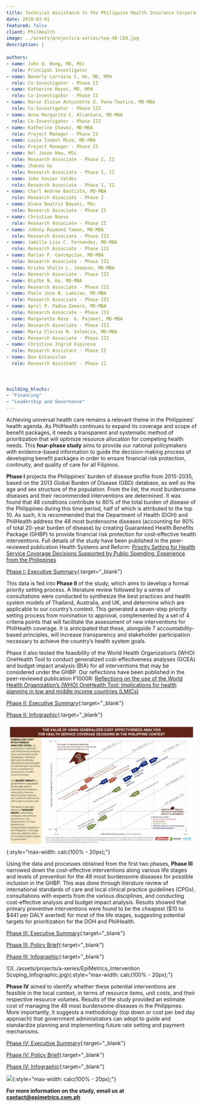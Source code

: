 ```yaml
---
title: Technical Assistance to the Philippine Health Insurance Corporation in Creating an Essential Health Benefit Package and a Priority-Setting Process
date: 2018-03-01
featured: false
client: PhilHealth
image: ../assets/projects/a-series/top-48-CEA.jpg
description: |

authors:
- name: John Q. Wong, MD, MSc
  role: Principal Investigator
- name: Beverly Lorraine C. Ho, MD, MPH
  role: Co-Investigator - Phase II
- name: Katherine Reyes, MD, MPH
  role: Co-Investigator - Phase II
- name: Marie Eloise Antoinette G. Pena-Teotico, MD-MBA
  role: Co-Investigator - Phase III
- name: Anna Margarita C. Alcantara, MD-MBA
  role: Co-Investigator - Phase III
- name: Katherine Chavez, MD-MBA
  role: Project Manager - Phase II
- name: Luisa Isabel Misa, MD-MBA
  role: Project Manager - Phase II
- name: Nel Jason Haw, MSc
  role: Research Associate - Phase I, II
- name: Jhanna Uy
  role: Research Associate - Phase I, II
- name: John Xavier Valdes
  role: Research Associate - Phase I, II
- name: Charl Andrew Bautista, MD-MBA
  role: Research Associate - Phase I
- name: Diana Beatriz Bayani, MSc
  role: Research Associate - Phase II
- name: Christian Nuevo
  role: Research Associate - Phase II
- name: Johnny Raymund Tamon, MD-MBA
  role: Research Associate - Phase III
- name: Jamille Liia C. Fernandez, MD-MBA
  role: Research Associate - Phase III
- name: Marian F. Concepcion, MD-MBA
  role: Research Associate - Phase III
- name: Kriska Shalin L. Joaquin, MD-MBA
  role: Research Associate - Phase III
- name: Blythe N. Ke, MD-MBA
  role: Research Associate - Phase III
- name: Paolo Jose B. Lumicao, MD-MBA
  role: Research Associate - Phase III
- name: April P. Padua-Zamora, MD-MBA
  role: Research Associate - Phase III
- name: Margarette Rose  G. Pajanel, MD-MBA
  role: Research Associate - Phase III
- name: Maria Clarise N. Valencia, MD-MBA
  role: Research Associate - Phase III
- name: Christine Ingrid Espinosa
  role: Research Assistant - Phase II
- name: Deo Estanislao
  role: Research Assistant - Phase II



building_blocks:
- "Financing"
- "Leadership and Governance"
---
```


Achieving universal health care remains a relevant theme in the Philippines' health agenda. As PhilHealth continues to expand its coverage and scope of benefit packages, it needs a transparent and systematic method of prioritization that will optimize resource allocation for competing health needs. This **four-phase study** aims to provide our national policymakers with evidence-based information to guide the decision-making process of developing benefit packages in order to ensure financial risk protection, continuity, and quality of care for all Filipinos.

**Phase I** projects the Philippines’ burden of disease profile from 2015-2035, based on the 2013 Global Burden of Disease (GBD) database, as well as the age and sex structure of the population. From the list, the most burdensome diseases and their recommended interventions are determined. It was found that 48 conditions contribute to 80% of the total burden of disease of the Philippines during this time period, half of which is attributed to the top 10. As such, it is recommended that the Department of Health (DOH) and PhilHealth address the 48 most burdensome diseases (accounting for 80% of total 20-year burden of disease) by creating Guaranteed Health Benefits Package (GHBP) to provide financial risk protection for cost-effective health interventions. Full details of the study have been published in the peer-reviewed publication Health Systems and Reform: [Priority Setting for Health Service Coverage Decisions Supported by Public Spending: Experience from the Philippines](http://www.tandfonline.com/doi/full/10.1080/23288604.2017.1368432)  

[Phase I: Executive Summary](../assets/projects/a-series/EpiMetrics_GHBPPhaseI_ExecSumm.pdf){:target="_blank"}

This data is fed into **Phase II** of the study, which aims to develop a formal priority setting process. A literature review followed by a series of consultations were conducted to synthesize the best practices and health system models of Thailand, Australia, and UK, and determine which are applicable to our country’s context. This generated a seven-step priority setting process from nomination to approval, complemented by a set of 4 criteria points that will facilitate the assessment of new interventions for PhilHealth coverage. It is anticipated that these, alongside 7 accountability-based principles, will increase transparency and stakeholder participation necessary to achieve the country’s health system goals. 

Phase II also tested the feasibility of the World Health Organization’s (WHO) OneHealth Tool to conduct generalized cost-effectiveness analyses (GCEA) and budget impact analysis (BIA) for all interventions that may be considered under the GHBP. Our reflections have been published in the peer-reviewed publication F1000R: [Reflections on the use of the World Health Organization’s (WHO) OneHealth Tool: Implications for health planning in low and middle income countries (LMICs)](https://f1000research.com/articles/7-157/v2) 

[Phase II: Executive Summary](../assets/projects/a-series/EpiMetrics_GHBPPhaseII_ExecSumm.pdf){:target="_blank"}

[Phase II: Infographic](../assets/projects/a-series/top-48-CEA.jpg){:target="_blank"}

![](../assets/projects/a-series/top-48-CEA.jpg){:style="max-width: calc(100% - 20px);"}

Using the data and processes obtained from the first two phases, **Phase III** narrowed down the cost-effective interventions along various life stages and levels of prevention for the 48 most burdensome diseases for possible inclusion in the GHBP. This was done through literature review of international standards of care and local clinical practice guidelines (CPGs), consultations with experts from the various disciplines, and conducting cost-effective analysis and budget impact analysis. Results showed that primary preventive interventions were found to be the cheapest ($10 to $441 per DALY averted) for most of the life stages, suggesting potential targets for prioritization for the DOH and PhilHealth.

[Phase III: Executive Summary](../assets/projects/a-series/EpiMetrics_GHBPPhaseIII_ExecSumm.pdf){:target="_blank"}

[Phase III: Policy Brief](../assets/projects/a-series/GHBP_PolicyBrief.pdf){:target="_blank"}

[Phase III: Infographic](../assets/projects/a-series/EpiMetrics_Intervention%20Scoping_Infographic.jpg){:target="_blank"}

![](../assets/projects/a-series/EpiMetrics_Intervention Scoping_Infographic.jpg){:style="max-width: calc(100% - 20px);"}

**Phase IV** aimed to identify whether these potential interventions are feasible in the local context, in terms of resource items, unit costs, and their respective resource volumes. Results of the study provided an estimate cost of managing the 48 most burdensome diseases in the Philippines. More importantly, it suggests a methodology (top down or cost per bed day approach) that government administrators can adopt to guide and standardize planning and implementing future rate setting and payment mechanisms.

[Phase IV: Executive Summary](../assets/projects/a-series/EpiMetrics_GHBPPhaseIV_ExecSumm.pdf){:target="_blank"}

[Phase IV: Policy Brief](../assets/projects/a-series/Policy%20Brief%20IV.pdf){:target="_blank"}

[Phase IV: Infographic](../assets/projects/a-series/Infographic%20IV.jpg){:target="_blank"}

![](../assets/projects/a-series/Infographic%20IV.jpg){:style="max-width: calc(100% - 20px);"}

**For more information on the study, email us at [contact@epimetrics.com.ph](mailto:contact@epimetrics.com.ph)**
